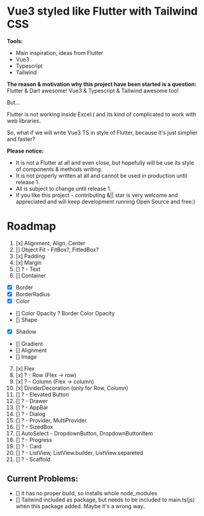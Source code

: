 # Vue3 styled like Flutter with Tailwind CSS

**Tools:**

- Main inspiration, ideas from Flutter
- Vue3
- Typescript
- Tailwind

**The reason & motivation why this project have been started is a question:**
Flutter & Dart awesome!
Vue3 & Typescript & Tailwind awesome too!

But...

Flutter is not working inside Excel:( and its kind of complicated to work with web libraries.

So, what if we will write Vue3 TS in style of Flutter, because it's just simplier and faster?

**Please notice:**

- It is not a Flutter at all and even close, but hopefully will be use its style of components & methods writing.
- It is not properly written at all and cannot be used in production until release 1.
- All is subject to change until release 1.
- If you like this project - contributing &|| star is very welcome and appreciated and will keep development running Open Source and free:)

# Roadmap

1. [x] Alignment, Align, Center
2. [] Object Fit - FitBox?, FittedBox?
3. [x] Padding
4. [x] Margin
5. [] ? - Text
6. [] Container

- [x] Border
- [x] BorderRadius
- [x] Color
- [] Color Opacity ? Border Color Opacity
- [] Shape
- [x] Shadow
- [] Gradient
- [] Alignment
- [] Image

7. [x] Flex
8. [x] ? - Row (Flex -> row)
9. [x] ? - Column (Flex -> column)
10. [x] DividerDecoration (only for Row, Column)
11. [] ? - Elevated Button
12. [] ? - Drawer
13. [] ? - AppBar
14. [] ? - Dialog
15. [] ? - Provider, MultiProvider
16. [] ? - SizedBox
17. [] AutoSelect - DropdownButton, DropdownButtonItem
18. [] ? - Progress
19. [] ? - Card
20. [] ? - ListView, ListView.builder, ListView.separeted
21. [] ? - Scaffold

## Current Problems:

- [] it has no proper build, so installs whole node_modules
- [] Tailwind included as package, but needs to be included to main.ts(js) when this package added. Maybe it's a wrong way..
